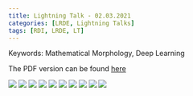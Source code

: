 ```yaml
---
title: Lightning Talk - 02.03.2021
categories: [LRDE, Lightning Talks]
tags: [RDI, LRDE, LT]
---
```


Keywords: Mathematical Morphology, Deep Learning

The PDF version can be found [here](https://drive.google.com/uc?print=false&id=1jYM_cxDnIOQ8LTazKBHxft1JRRdYOFP0)

![](https://drive.google.com/uc?id=16q4xsbdYvbWvyp5gdWbCswXQZswzTdlB)
![](https://drive.google.com/uc?id=15oWL4l-hPUicCMN_rRR0H0EI4j4YTnrI)
![](https://drive.google.com/uc?id=1N803HEEBffNllFCWyvDVfSE6Lh5OwF-E)
![](https://drive.google.com/uc?id=1UmHkDOSVvO7hn66WHj76vBGeO5Fdnx5Q)
![](https://drive.google.com/uc?id=1Rjc3x7geTp-U3k0IF0Z5SzH4bRRuI93d)
![](https://drive.google.com/uc?id=1X6I-cqSBRPA84WGhIo1nnr-w2MivXNoj)
![](https://drive.google.com/uc?id=1NBJ9GzMHabObWxbiCxgPqA5mgKho_KZ2)
![](https://drive.google.com/uc?id=135meUEcHSWh7x4ztXlsP1QpJi7GVz5Y9)
![](https://drive.google.com/uc?id=108_cTCksUjcYGjL2l4f9VZZBG9SvuRx1)
![](https://drive.google.com/uc?id=1rYIs2I37qJI-eNKBpPgR6ADR68Lu7Mb3)
